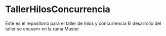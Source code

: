 # TallerHilosConcurrencia
Este es el repositorio para el taller de hilos y concurrencia
El desarrollo del taller se encuenr en la rama Master
